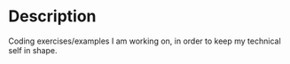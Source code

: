 # Description
Coding exercises/examples I am working on, in order to keep my technical self in shape.
